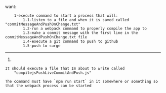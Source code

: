 want:

        1-execute command to start a process that will:
            1.1-listen to a file and when it is saved called "commitMessageAndPushOnChange.txt"
            1.2-run a webpack command to properly compile the app to
            1.3-make a commit message with the first line in the commitMessageAndPushOnChange.txt file
            1.4-execute a git command to push to github
            1.5-push to surge
-------

1.
    
    It should execute a file that Im about to write called
        "compilejsPushLiveCommitAndPush.js"
    
    The command must have `npm run start` in it somewhere or something so that the webpack process can be started

    
    
    

